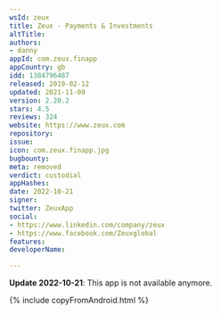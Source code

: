 ```yaml
---
wsId: zeux
title: Zeux - Payments & Investments
altTitle: 
authors:
- danny
appId: com.zeux.finapp
appCountry: gb
idd: 1384796487
released: 2019-02-12
updated: 2021-11-09
version: 2.20.2
stars: 4.5
reviews: 324
website: https://www.zeux.com
repository: 
issue: 
icon: com.zeux.finapp.jpg
bugbounty: 
meta: removed
verdict: custodial
appHashes: 
date: 2022-10-21
signer: 
twitter: ZeuxApp
social:
- https://www.linkedin.com/company/zeux
- https://www.facebook.com/Zeuxglobal
features: 
developerName: 

---
```


**Update 2022-10-21**: This app is not available anymore.

{% include copyFromAndroid.html %}
